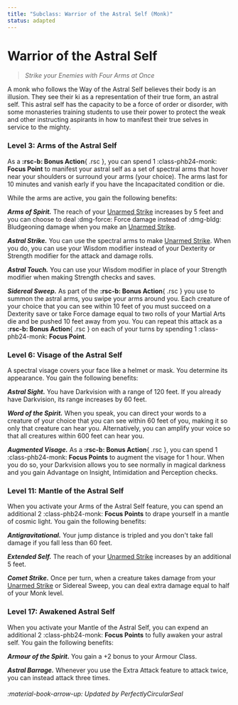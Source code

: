 ```yaml
---
title: "Subclass: Warrior of the Astral Self (Monk)"
status: adapted
---
```


<p style="display:none">
Strike your Enemies with Four Arms at Once
</p>

# Warrior of the Astral Self

> *Strike your Enemies with Four Arms at Once*

A monk who follows the Way of the Astral Self believes their body is an illusion. They see their ki as a representation of their true form, an astral self. This astral self has the capacity to be a force of order or disorder, with some monasteries training students to use their power to protect the weak and other instructing aspirants in how to manifest their true selves in service to the mighty.

### Level 3: Arms of the Astral Self

As a **:rsc-b: Bonus Action**{ .rsc }, you can spend 1 :class-phb24-monk: **Focus Point** to manifest your astral self as a set of spectral arms that hover near your shoulders or surround your arms (your choice). The arms last for 10 minutes and vanish early if you have the Incapacitated condition or die. 

While the arms are active, you gain the following benefits:

***Arms of Spirit.*** The reach of your [Unarmed Strike] increases by 5 feet and you can choose to deal :dmg-force: Force damage instead of :dmg-bldg: Bludgeoning damage when you make an [Unarmed Strike].

***Astral Strike.*** You can use the spectral arms to make [Unarmed Strike]. When you do, you can use your Wisdom modifier instead of your Dexterity or Strength modifier for the attack and damage rolls.

***Astral Touch.*** You can use your Wisdom modifier in place of your Strength modifier when making Strength checks and saves.

***Sidereal Sweep.*** As part of the **:rsc-b: Bonus Action**{ .rsc } you use to summon the astral arms, you swipe your arms around you. Each creature of your choice that you can see within 10 feet of you must succeed on a Dexterity save or take Force damage equal to two rolls of your Martial Arts die and be pushed 10 feet away from you. You can repeat this attack as a **:rsc-b: Bonus Action**{ .rsc } on each of your turns by spending 1 :class-phb24-monk: **Focus Point**.

### Level 6: Visage of the Astral Self

A spectral visage covers your face like a helmet or mask. You determine its appearance. You gain the following benefits:

***Astral Sight.*** You have Darkvision with a range of 120 feet. If you already have Darkvision, its range increases by 60 feet.

***Word of the Spirit.*** When you speak, you can direct your words to a creature of your choice that you can see within 60 feet of you, making it so only that creature can hear you. Alternatively, you can amplify your voice so that all creatures within 600 feet can hear you.

***Augmented Visage.*** As a **:rsc-b: Bonus Action**{ .rsc }, you can spend 1 :class-phb24-monk: **Focus Points** to augment the visage for 1 hour. When you do so, your Darkvision allows you to see normally in magical darkness and you gain Advantage on Insight, Intimidation and Perception checks.

### Level 11: Mantle of the Astral Self

When you activate your Arms of the Astral Self feature, you can spend an additional 2 :class-phb24-monk: **Focus Points** to drape yourself in a mantle of cosmic light. You gain the following benefits:

***Antigravitational.*** Your jump distance is tripled and you don't take fall damage if you fall less than 60 feet.

***Extended Self.*** The reach of your [Unarmed Strike] increases by an additional 5 feet.

***Comet Strike.*** Once per turn, when a creature takes damage from your [Unarmed Strike] or Sidereal Sweep, you can deal extra damage equal to half of your Monk level.

### Level 17: Awakened Astral Self      

When you activate your Mantle of the Astral Self, you can expend an additional 2 :class-phb24-monk: **Focus Points** to fully awaken your astral self. You gain the following benefits:

***Armour of the Spirit.*** You gain a +2 bonus to your Armour Class.

***Astral Barrage.*** Whenever you use the Extra Attack feature to attack twice, you can instead attack three times.     

[Unarmed Strike]: ../../gameplay/phb/action.md#unarmed-strike

###### :material-book-arrow-up: Updated by *PerfectlyCircularSeal*